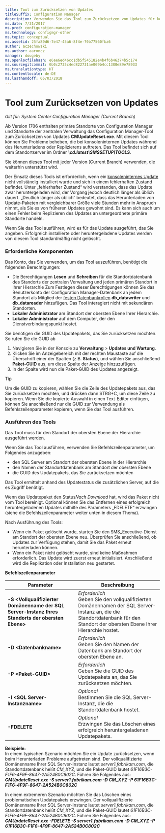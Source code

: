 ```yaml
---
title: Tool zum Zurücksetzen von Updates
titleSuffix: Configuration Manager
description: Verwenden Sie das Tool zum Zurücksetzen von Updates für konsoleninterne Updates für System Center Configuration Manager.
ms.date: 7/31/2017
ms.prod: configuration-manager
ms.technology: configmgr-other
ms.topic: conceptual
ms.assetid: 25fa89d6-7e47-45a6-8f4e-70b77560fba6
author: aczechowski
ms.author: aaroncz
manager: dougeby
ms.openlocfilehash: e6ae6ed46cc1db5f545182e4b4f6b46374b5c174
ms.sourcegitcommit: 0b0c2735c4ed822731ae069b4cc1380e89e78933
ms.translationtype: HT
ms.contentlocale: de-DE
ms.lasthandoff: 05/03/2018
---
```

# <a name="update-reset-tool"></a>Tool zum Zurücksetzen von Updates

*Gilt für: System Center Configuration Manager (Current Branch)*  


Ab Version 1706 enthalten primäre Standorte von Configuration Manager und Standorte der zentralen Verwaltung das Configuration Manager-Tool zum Zurücksetzen von Updates **CMUpdateReset.exe**. Mit diesem Tool können Sie Probleme beheben, die bei konsoleninternen Updates während des Herunterladens oder Replizierens auftreten. Das Tool befindet sich auf dem Standortserver im Ordner ***\cd.latest\SMSSETUP\TOOLS***.

Sie können dieses Tool mit jeder Version (Current Branch) verwenden, die weiterhin unterstützt wird.

Der Einsatz dieses Tools ist erforderlich, wenn ein [konsoleninternes Update](/sccm/core/servers/manage/install-in-console-updates) nicht vollständig installiert wurde und sich in einem fehlerhaften Zustand befindet. Unter „fehlerhafter Zustand“ wird verstanden, dass das Update zwar heruntergeladen wird, der Vorgang jedoch deutlich länger als üblich dauert. „Deutlich länger als üblich“ bedeutet, dass das Herunterladen von Update-Paketen mit vergleichbarer Größe viele Stunden mehr in Anspruch nimmt, als Sie es von früheren Updates gewohnt sind. Es kann sich auch um einen Fehler beim Replizieren des Updates an untergeordnete primäre Standorte handeln.  

Wenn Sie das Tool ausführen, wird es für das Update ausgeführt, das Sie angeben. Erfolgreich installierte oder heruntergeladene Updates werden von diesem Tool standardmäßig nicht gelöscht.  

### <a name="prerequisites"></a>Erforderliche Komponenten
Das Konto, das Sie verwenden, um das Tool auszuführen, benötigt die folgenden Berechtigungen:
-   Die Berechtigungen **Lesen** und **Schreiben** für die Standortdatenbank des Standorts der zentralen Verwaltung und jeden primären Standort in Ihrer Hierarchie Zum Festlegen dieser Berechtigungen können Sie das Benutzerkonto der Configuration Manager-Datenbank an jedem Standort als Mitglied der [festen Datenbankrollen](/sql/relational-databases/security/authentication-access/database-level-roles#fixed-database-roles) **db_datawriter** und **db_datareader** hinzufügen. Das Tool interagiert nicht mit sekundären Standorten.
-   **Lokaler Administrator** am Standort der obersten Ebene Ihrer Hierarchie.
-   **Lokaler Administrator** auf dem Computer, der den Dienstverbindungspunkt hostet.

Sie benötigen die GUID des Updatepakets, das Sie zurücksetzen möchten. So rufen Sie die GUID ab
  1.   Navigieren Sie in der Konsole zu **Verwaltung** > **Updates und Wartung**.
  2.   Klicken Sie im Anzeigebereich mit der rechten Maustaste auf die Überschrift einer der Spalten (z.B. **Status**), und wählen Sie anschließend **Paket-GUID** aus, um diese Spalte der Anzeige hinzuzufügen.
  3.   In der Spalte wird nun die Paket-GUID des Updates angezeigt.

> [!TIP]  
> Um die GUID zu kopieren, wählen Sie die Zeile des Updatepakets aus, das Sie zurücksetzen möchten, und drücken dann STRG+C, um diese Zeile zu kopieren. Wenn Sie die kopierte Auswahl in einen Text-Editor einfügen, können Sie anschließend nur die GUID zur Verwendung als Befehlszeilenparameter kopieren, wenn Sie das Tool ausführen.

### <a name="run-the-tool"></a>Ausführen des Tools    
Das Tool muss für den Standort der obersten Ebene der Hierarchie ausgeführt werden.

Wenn Sie das Tool ausführen, verwenden Sie Befehlszeilenparameter, um Folgendes anzugeben:
  -   den SQL Server am Standort der obersten Ebene in der Hierarchie
  -   den Namen der Standortdatenbank am Standort der obersten Ebene
  -   die GUID des Updatepakets, das Sie zurücksetzen möchten

Das Tool ermittelt anhand des Updatestatus die zusätzlichen Server, auf die es Zugriff benötigt.   

Wenn das Updatepaket den Status*Nach Download* hat, wird das Paket nicht vom Tool bereinigt. Optional können Sie das Entfernen eines erfolgreich heruntergeladenen Updates mithilfe des Parameters „FDELETE“ erzwingen (siehe die Befehlszeilenparameter weiter unten in diesem Thema).

Nach Ausführung des Tools:
-   Wenn ein Paket gelöscht wurde, starten Sie den SMS_Executive-Dienst am Standort der obersten Ebene neu. Überprüfen Sie anschließend, ob Updates zur Verfügung stehen, damit Sie das Paket erneut herunterladen können.
-   Wenn ein Paket nicht gelöscht wurde, sind keine Maßnahmen erforderlich. Das Update wird zuerst erneut initialisiert. Anschließend wird die Replikation oder Installation neu gestartet.

**Befehlszeilenparameter**  

| Parameter        |Beschreibung                 |  
|------------------|----------------------------|  
|**-S &lt;Vollqualifizierter Domänenname der SQL Server-Instanz Ihres Standorts der obersten Ebene>** | *Erforderlich* <br> Geben Sie den vollqualifizierten Domänennamen der SQL Server-Instanz an, die die Standortdatenbank für den Standort der obersten Ebene Ihrer Hierarchie hostet.    |  
| **-D &lt;Datenbankname>**                        | *Erforderlich* <br> Geben Sie den Namen der Datenbank am Standort der obersten Ebene an.  |  
| **-P &lt;Paket-GUID>**                         | *Erforderlich* <br> Geben Sie die GUID des Updatepakets an, das Sie zurücksetzen möchten.   |  
| **-I &lt;SQL Server-Instanzname>**             | *Optional* <br> Bestimmen Sie die SQL Server-Instanz, die die Standortdatenbank hostet. |
| **-FDELETE**                              | *Optional* <br> Erzwingen Sie das Löschen eines erfolgreich heruntergeladenen Updatepakets. |  
 **Beispiele:**  
 In einem typischen Szenario möchten Sie ein Update zurücksetzen, wenn beim Herunterladen Probleme aufgetreten sind. Der vollqualifizierte Domänenname Ihrer SQL Server-Instanz lautet *server1.fabrikam.com*, die Standortdatenbank heißt *CM_XYZ*, und die Paket-GUID lautet *61F16B3C-F1F6-4F9F-8647-2A524B0C802C*.  Führen Sie Folgendes aus: ***CMUpdateReset.exe -S server1.fabrikam.com -D CM_XYZ -P 61F16B3C-F1F6-4F9F-8647-2A524B0C802C***

 In einem extremeren Szenario möchten Sie das Löschen eines problematischen Updatepakets erzwingen. Der vollqualifizierte Domänenname Ihrer SQL Server-Instanz lautet *server1.fabrikam.com*, die Standortdatenbank heißt *CM_XYZ*, und die Paket-GUID lautet *61F16B3C-F1F6-4F9F-8647-2A524B0C802C*.  Führen Sie Folgendes aus: ***CMUpdateReset.exe -FDELETE -S server1.fabrikam.com -D CM_XYZ -P 61F16B3C-F1F6-4F9F-8647-2A524B0C802C***
